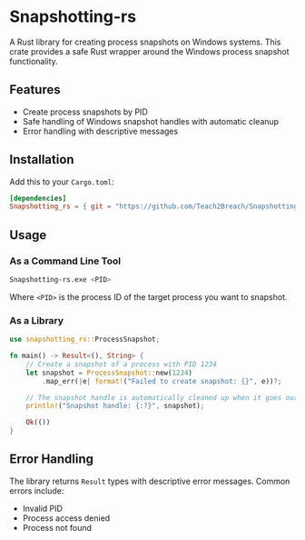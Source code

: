 # Snapshotting-rs

A Rust library for creating process snapshots on Windows systems. This crate provides a safe Rust wrapper around the Windows process snapshot functionality.

## Features
- Create process snapshots by PID
- Safe handling of Windows snapshot handles with automatic cleanup
- Error handling with descriptive messages

## Installation

Add this to your `Cargo.toml`:

```toml
[dependencies]
Snapshotting_rs = { git = "https://github.com/Teach2Breach/Snapshotting_rs" }
```

## Usage

### As a Command Line Tool

```bash
Snapshotting-rs.exe <PID>
```

Where `<PID>` is the process ID of the target process you want to snapshot.

### As a Library

```rust
use snapshotting_rs::ProcessSnapshot;

fn main() -> Result<(), String> {
    // Create a snapshot of a process with PID 1234
    let snapshot = ProcessSnapshot::new(1234)
        .map_err(|e| format!("Failed to create snapshot: {}", e))?;

    // The snapshot handle is automatically cleaned up when it goes out of scope
    println!("Snapshot handle: {:?}", snapshot);

    Ok(())
}
```

## Error Handling

The library returns `Result` types with descriptive error messages. Common errors include:
- Invalid PID
- Process access denied
- Process not found

